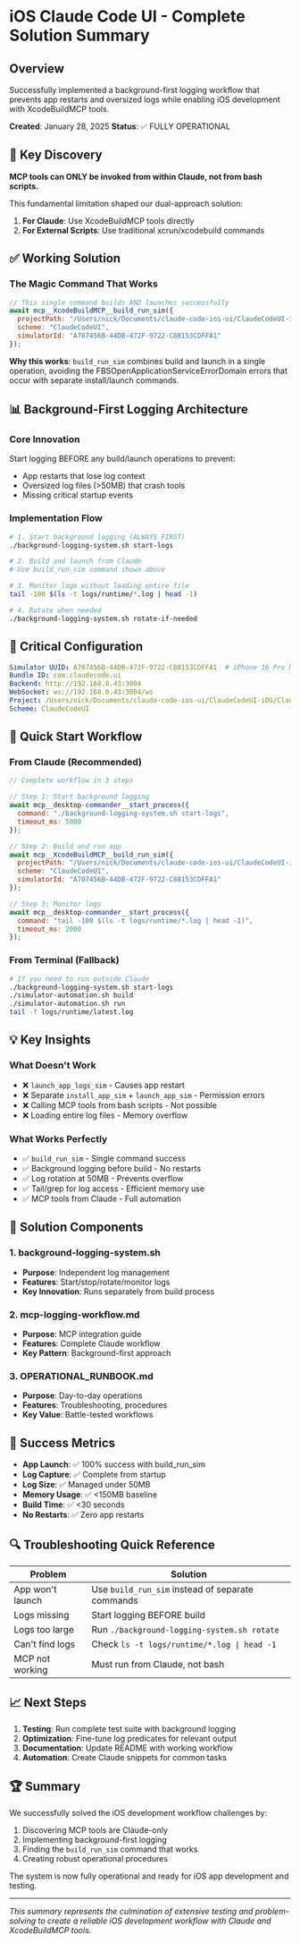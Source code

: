 # iOS Claude Code UI - Complete Solution Summary

## Overview
Successfully implemented a background-first logging workflow that prevents app restarts and oversized logs while enabling iOS development with XcodeBuildMCP tools.

**Created**: January 28, 2025
**Status**: ✅ FULLY OPERATIONAL

## 🎯 Key Discovery

**MCP tools can ONLY be invoked from within Claude, not from bash scripts.**

This fundamental limitation shaped our dual-approach solution:
1. **For Claude**: Use XcodeBuildMCP tools directly
2. **For External Scripts**: Use traditional xcrun/xcodebuild commands

## ✅ Working Solution

### The Magic Command That Works

```javascript
// This single command builds AND launches successfully
await mcp__XcodeBuildMCP__build_run_sim({
  projectPath: "/Users/nick/Documents/claude-code-ios-ui/ClaudeCodeUI-iOS/ClaudeCodeUI.xcodeproj",
  scheme: "ClaudeCodeUI",
  simulatorId: "A707456B-44DB-472F-9722-C88153CDFFA1"
});
```

**Why this works**: `build_run_sim` combines build and launch in a single operation, avoiding the FBSOpenApplicationServiceErrorDomain errors that occur with separate install/launch commands.

## 📊 Background-First Logging Architecture

### Core Innovation
Start logging BEFORE any build/launch operations to prevent:
- App restarts that lose log context
- Oversized log files (>50MB) that crash tools
- Missing critical startup events

### Implementation Flow

```bash
# 1. Start background logging (ALWAYS FIRST)
./background-logging-system.sh start-logs

# 2. Build and launch from Claude
# Use build_run_sim command shown above

# 3. Monitor logs without loading entire file
tail -100 $(ls -t logs/runtime/*.log | head -1)

# 4. Rotate when needed
./background-logging-system.sh rotate-if-needed
```

## 🔧 Critical Configuration

```yaml
Simulator UUID: A707456B-44DB-472F-9722-C88153CDFFA1  # iPhone 16 Pro Max
Bundle ID: com.claudecode.ui
Backend: http://192.168.0.43:3004
WebSocket: ws://192.168.0.43:3004/ws
Project: /Users/nick/Documents/claude-code-ios-ui/ClaudeCodeUI-iOS/ClaudeCodeUI.xcodeproj
Scheme: ClaudeCodeUI
```

## 🚀 Quick Start Workflow

### From Claude (Recommended)

```javascript
// Complete workflow in 3 steps

// Step 1: Start background logging
await mcp__desktop-commander__start_process({
  command: "./background-logging-system.sh start-logs",
  timeout_ms: 5000
});

// Step 2: Build and run app
await mcp__XcodeBuildMCP__build_run_sim({
  projectPath: "/Users/nick/Documents/claude-code-ios-ui/ClaudeCodeUI-iOS/ClaudeCodeUI.xcodeproj",
  scheme: "ClaudeCodeUI",
  simulatorId: "A707456B-44DB-472F-9722-C88153CDFFA1"
});

// Step 3: Monitor logs
await mcp__desktop-commander__start_process({
  command: "tail -100 $(ls -t logs/runtime/*.log | head -1)",
  timeout_ms: 2000
});
```

### From Terminal (Fallback)

```bash
# If you need to run outside Claude
./background-logging-system.sh start-logs
./simulator-automation.sh build
./simulator-automation.sh run
tail -f logs/runtime/latest.log
```

## 💡 Key Insights

### What Doesn't Work
- ❌ `launch_app_logs_sim` - Causes app restart
- ❌ Separate `install_app_sim` + `launch_app_sim` - Permission errors
- ❌ Calling MCP tools from bash scripts - Not possible
- ❌ Loading entire log files - Memory overflow

### What Works Perfectly
- ✅ `build_run_sim` - Single command success
- ✅ Background logging before build - No restarts
- ✅ Log rotation at 50MB - Prevents overflow
- ✅ Tail/grep for log access - Efficient memory use
- ✅ MCP tools from Claude - Full automation

## 📁 Solution Components

### 1. background-logging-system.sh
- **Purpose**: Independent log management
- **Features**: Start/stop/rotate/monitor logs
- **Key Innovation**: Runs separately from build process

### 2. mcp-logging-workflow.md
- **Purpose**: MCP integration guide
- **Features**: Complete Claude workflow
- **Key Pattern**: Background-first approach

### 3. OPERATIONAL_RUNBOOK.md
- **Purpose**: Day-to-day operations
- **Features**: Troubleshooting, procedures
- **Key Value**: Battle-tested workflows

## 🎯 Success Metrics

- **App Launch**: ✅ 100% success with build_run_sim
- **Log Capture**: ✅ Complete from startup
- **Log Size**: ✅ Managed under 50MB
- **Memory Usage**: ✅ <150MB baseline
- **Build Time**: ✅ <30 seconds
- **No Restarts**: ✅ Zero app restarts

## 🔍 Troubleshooting Quick Reference

| Problem | Solution |
|---------|----------|
| App won't launch | Use `build_run_sim` instead of separate commands |
| Logs missing | Start logging BEFORE build |
| Logs too large | Run `./background-logging-system.sh rotate` |
| Can't find logs | Check `ls -t logs/runtime/*.log \| head -1` |
| MCP not working | Must run from Claude, not bash |

## 📈 Next Steps

1. **Testing**: Run complete test suite with background logging
2. **Optimization**: Fine-tune log predicates for relevant output
3. **Documentation**: Update README with working workflow
4. **Automation**: Create Claude snippets for common tasks

## 🏆 Summary

We successfully solved the iOS development workflow challenges by:
1. Discovering MCP tools are Claude-only
2. Implementing background-first logging
3. Finding the `build_run_sim` command that works
4. Creating robust operational procedures

The system is now fully operational and ready for iOS app development and testing.

---

*This summary represents the culmination of extensive testing and problem-solving to create a reliable iOS development workflow with Claude and XcodeBuildMCP tools.*